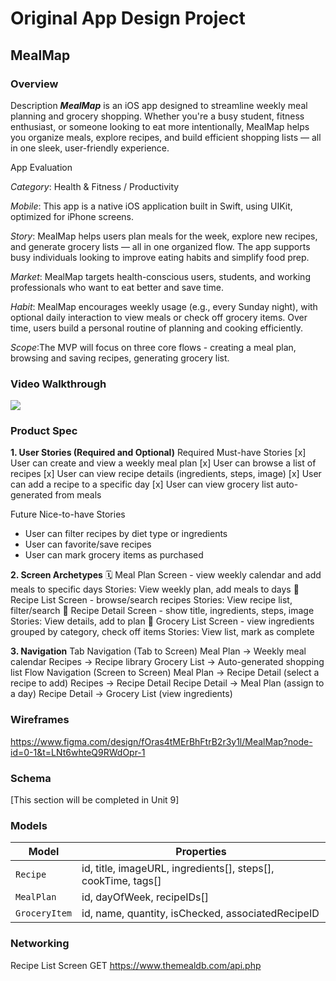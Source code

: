 # Original App Design Project 

## MealMap

### Overview

Description
***MealMap*** is an iOS app designed to streamline weekly meal planning and grocery shopping. Whether you're a busy student, fitness enthusiast, or someone looking to eat more intentionally, MealMap helps you organize meals, explore recipes, and build efficient shopping lists — all in one sleek, user-friendly experience.

App Evaluation

*Category*: Health & Fitness / Productivity

*Mobile*: This app is a native iOS application built in Swift, using UIKit, optimized for iPhone screens.

*Story*: MealMap helps users plan meals for the week, explore new recipes, and generate grocery lists — all in one organized flow. The app supports busy individuals looking to improve eating habits and simplify food prep.

*Market*: MealMap targets health-conscious users, students, and working professionals who want to eat better and save time.

*Habit*: MealMap encourages weekly usage (e.g., every Sunday night), with optional daily interaction to view meals or check off grocery items. Over time, users build a personal routine of planning and cooking efficiently.

*Scope*:The MVP will focus on three core flows - creating a meal plan, browsing and saving recipes, generating grocery list.

### Video Walkthrough 
<div>
    <a href="https://www.loom.com/share/366b6fa1d9f947a6875351e47fd00365">
    </a>
    <a href="https://www.loom.com/share/366b6fa1d9f947a6875351e47fd00365">
      <img style="max-width:300px;" src="https://cdn.loom.com/sessions/thumbnails/366b6fa1d9f947a6875351e47fd00365-61daca04c1fe0205-full-play.gif">
    </a>
  </div>

### Product Spec
**1. User Stories (Required and Optional)**
Required Must-have Stories
[x] User can create and view a weekly meal plan
[x] User can browse a list of recipes
[x] User can view recipe details (ingredients, steps, image)
[x] User can add a recipe to a specific day
[x] User can view grocery list auto-generated from meals


Future Nice-to-have Stories

- User can filter recipes by diet type or ingredients
- User can favorite/save recipes
- User can mark grocery items as purchased


**2. Screen Archetypes**
🗓 Meal Plan Screen - view weekly calendar and add meals to specific days
Stories: View weekly plan, add meals to days
🍲 Recipe List Screen - browse/search recipes
Stories: View recipe list, filter/search
📖 Recipe Detail Screen - show title, ingredients, steps, image
Stories: View details, add to plan
🛒 Grocery List Screen - view ingredients grouped by category, check off items
Stories: View list, mark as complete

**3. Navigation**
Tab Navigation (Tab to Screen)
Meal Plan → Weekly meal calendar
Recipes → Recipe library
Grocery List → Auto-generated shopping list
Flow Navigation (Screen to Screen)
Meal Plan → Recipe Detail (select a recipe to add)
Recipes → Recipe Detail
Recipe Detail → Meal Plan (assign to a day)
Recipe Detail → Grocery List (view ingredients)

### **Wireframes**
https://www.figma.com/design/fOras4tMErBhFtrB2r3y1l/MealMap?node-id=0-1&t=LNt6whteQ9RWdOpr-1

### **Schema**
[This section will be completed in Unit 9]

### **Models**
| **Model**     | **Properties**                                                   |
| ------------- | ---------------------------------------------------------------- |
| `Recipe`      | id, title, imageURL, ingredients\[], steps\[], cookTime, tags\[] |
| `MealPlan`    | id, dayOfWeek, recipeIDs\[]                                      |
| `GroceryItem` | id, name, quantity, isChecked, associatedRecipeID                |


### **Networking**
Recipe List Screen
GET https://www.themealdb.com/api.php
